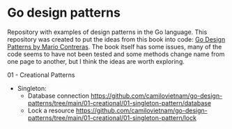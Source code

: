 # Go design patterns

Repository with examples of design patterns in the Go language. 
This repository was created to put the ideas from this book into code: [Go Design Patterns by Mario Contreras](https://www.amazon.com/Design-Patterns-Mario-Castro-Contreras/dp/1786466201). The book itself has some issues, many of the code seems to have not been tested and some methods change name from one page to another, but I think the ideas are worth exploring. 

01 - Creational Patterns

- Singleton: 
    - Database connection https://github.com/camilovietnam/go-design-patterns/tree/main/01-creational/01-singleton-pattern/database
    - Lock a resource https://github.com/camilovietnam/go-design-patterns/tree/main/01-creational/01-singleton-pattern/lock
